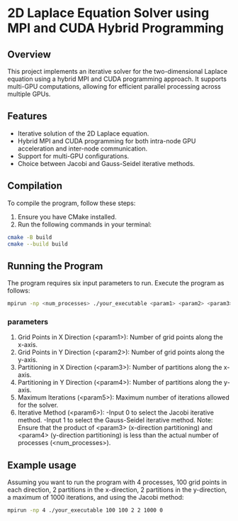 # 2D Laplace Equation Solver using MPI and CUDA Hybrid Programming

## Overview

This project implements an iterative solver for the two-dimensional Laplace equation using a hybrid MPI and CUDA programming approach. It supports multi-GPU computations, allowing for efficient parallel processing across multiple GPUs.

## Features

- Iterative solution of the 2D Laplace equation.
- Hybrid MPI and CUDA programming for both intra-node GPU acceleration and inter-node communication.
- Support for multi-GPU configurations.
- Choice between Jacobi and Gauss-Seidel iterative methods.

## Compilation

To compile the program, follow these steps:

1. Ensure you have CMake installed.
2. Run the following commands in your terminal:

```bash
cmake -B build
cmake --build build
```

## Running the Program
The program requires six input parameters to run. Execute the program as follows:

```bash
mpirun -np <num_processes> ./your_executable <param1> <param2> <param3> <param4> <param5> <param6>
```
### parameters

1. Grid Points in X Direction (\<param1\>): Number of grid points along the x-axis.
2. Grid Points in Y Direction (\<param2\>): Number of grid points along the y-axis.
3. Partitioning in X Direction (\<param3\>): Number of partitions along the x-axis.
4. Partitioning in Y Direction (\<param4\>): Number of partitions along the y-axis.
5. Maximum Iterations (\<param5\>): Maximum number of iterations allowed for the solver.
6. Iterative Method (\<param6\>):
  -Input 0 to select the Jacobi iterative method.
  -Input 1 to select the Gauss-Seidel iterative method.
Note: Ensure that the product of \<param3\> (x-direction partitioning) and \<param4\> (y-direction partitioning) is less than the actual number of processes (\<num_processes\>).

## Example usage

Assuming you want to run the program with 4 processes, 100 grid points in each direction, 2 partitions in the x-direction, 2 partitions in the y-direction, a maximum of 1000 iterations, and using the Jacobi method:

```bash
mpirun -np 4 ./your_executable 100 100 2 2 1000 0
```
